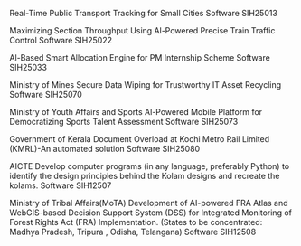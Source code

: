 Real-Time Public Transport Tracking for Small Cities	Software	SIH25013

Maximizing Section Throughput Using Al-Powered Precise Train Traffic Control	Software	SIH25022

Al-Based Smart Allocation Engine for PM Internship Scheme	Software	SIH25033

Ministry of Mines	Secure Data Wiping for Trustworthy IT Asset Recycling	Software	SIH25070

Ministry of Youth Affairs and Sports	Al-Powered Mobile Platform for Democratizing Sports Talent Assessment	Software	SIH25073

Government of Kerala	Document Overload at Kochi Metro Rail Limited (KMRL)-An automated solution	Software	SIH25080

AICTE	Develop computer programs (in any language, preferably Python) to identify the design principles behind the Kolam designs and recreate the kolams.	Software	SIH12507

Ministry of Tribal Affairs(MoTA)	Development of AI-powered FRA Atlas and WebGIS-based Decision Support System (DSS) for Integrated Monitoring of Forest Rights Act (FRA) Implementation. (States to be concentrated: Madhya Pradesh, Tripura , Odisha, Telangana)	Software	SIH12508


